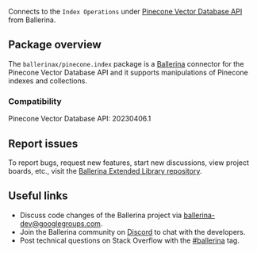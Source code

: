 Connects to the `Index Operations` under [Pinecone Vector Database API](https://docs.pinecone.io/reference) from Ballerina.

## Package overview
The `ballerinax/pinecone.index` package is a [Ballerina](https://ballerina.io/) connector for the Pinecone Vector Database API and it supports manipulations of Pinecone indexes and collections.

### Compatibility
Pinecone Vector Database API: 20230406.1

## Report issues
To report bugs, request new features, start new discussions, view project boards, etc., visit the [Ballerina Extended Library repository](https://github.com/ballerina-platform/ballerina-extended-library).

## Useful links
- Discuss code changes of the Ballerina project via [ballerina-dev@googlegroups.com](mailto:ballerina-dev@googlegroups.com).
- Join the Ballerina community on [Discord](https://discord.gg/ballerinalang) to chat with the developers.
- Post technical questions on Stack Overflow with the [#ballerina](https://stackoverflow.com/questions/tagged/ballerina) tag.
